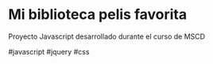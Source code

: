 # Mi biblioteca pelis favorita
Proyecto Javascript desarrollado durante el curso de MSCD

#javascript
#jquery
#css


